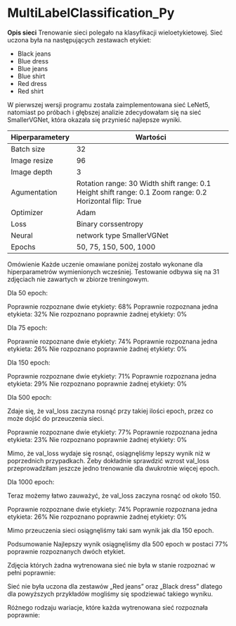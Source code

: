 # MultiLabelClassification_Py

**Opis sieci** 
Trenowanie sieci polegało na klasyfikacji wieloetykietowej. Sieć uczona była na następujących zestawach etykiet: 
* Black jeans
* Blue dress
* Blue jeans
* Blue shirt
* Red dress 
* Red shirt 
 
W pierwszej wersji programu została zaimplementowana sieć LeNet5, natomiast po próbach i głębszej analizie zdecydowałam się na sieć SmallerVGNet, która okazała się przynieść najlepsze wyniki.
  

Hiperparametery | Wartości
------------ | -------------
Batch size | 32 
Image resize | 96 
Image depth | 3 
Agumentation | Rotation range: 30 Width shift range: 0.1  Height shift range: 0.1 Zoom range: 0.2 Horizontal flip: True 
Optimizer | Adam 
Loss | Binary corssentropy 
Neural | network type SmallerVGNet 
Epochs | 50, 75, 150, 500, 1000 
 
 

 
Omówienie 
Każde uczenie omawiane poniżej zostało wykonane dla hiperparametrów wymienionych wcześniej. Testowanie odbywa się na 31 zdjęciach nie zawartych w zbiorze treningowym. 
 
Dla 50 epoch: 
 
Poprawnie rozpoznane dwie etykiety: 68% 
Poprawnie rozpoznana jedna etykieta: 32% 
Nie rozpoznano poprawnie żadnej etykiety: 0% 
 
Dla 75 epoch: 
 
Poprawnie rozpoznane dwie etykiety: 74% 
Poprawnie rozpoznana jedna etykieta: 26% 
Nie rozpoznano poprawnie żadnej etykiety: 0% 
 
Dla 150 epoch: 
 
Poprawnie rozpoznane dwie etykiety: 71% 
Poprawnie rozpoznana jedna etykieta: 29% 
Nie rozpoznano poprawnie żadnej etykiety: 0% 
 
Dla 500 epoch: 
 
Zdaje się, że val_loss zaczyna rosnąć przy takiej ilości epoch, przez co może dojść do przeuczenia sieci. 
 
Poprawnie rozpoznane dwie etykiety: 77% 
Poprawnie rozpoznana jedna etykieta: 23% 
Nie rozpoznano poprawnie żadnej etykiety: 0% 
 
Mimo, że val_loss wydaje się rosnąć, osiągnęliśmy lepszy wynik niż w poprzednich przypadkach. Żeby dokładnie sprawdzić wzrost val_loss przeprowadziłam jeszcze jedno trenowanie dla dwukrotnie więcej epoch. 
 
Dla 1000 epoch: 
 
 
Teraz możemy łatwo zauważyć, że val_loss zaczyna rosnąć od około 150. 
 
Poprawnie rozpoznane dwie etykiety: 74% 
Poprawnie rozpoznana jedna etykieta: 26% 
Nie rozpoznano poprawnie żadnej etykiety: 0% 
 
Mimo przeuczenia sieci osiągnęliśmy taki sam wynik jak dla 150 epoch. 
 
 
 
 
Podsumowanie 
Najlepszy wynik osiągnęliśmy dla 500 epoch w postaci 77% poprawnie rozpoznanych dwóch etykiet. 
 
Zdjęcia których żadna wytrenowana sieć nie była w stanie rozpoznać w pełni poprawnie: 
 
 Sieć nie była uczona dla zestawów „Red jeans” oraz „Black dress” dlatego dla powyższych przykładów mogliśmy się spodziewać takiego wyniku. 
 
Różnego rodzaju wariacje, które każda wytrenowana sieć rozpoznała poprawnie: 
 
 
